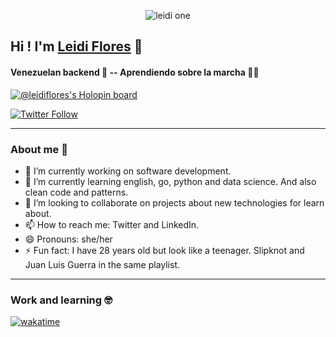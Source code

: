 <p align="center">
  <img src="https://user-images.githubusercontent.com/62189355/197426902-ba9c81b8-b7ee-449c-adf0-d1cceed517ba.png" alt="leidi one"/>
</p>

## Hi ! I'm [Leidi Flores][website] 👋

#### Venezuelan backend 👾 -- Aprendiendo sobre la marcha 💚💙

[![@leidiflores's Holopin board](https://holopin.me/leidiflores)](https://holopin.io/@leidiflores)


[![Twitter Follow](https://img.shields.io/twitter/follow/leidie_dev?label=Leidi&style=social)](https://twitter.com/leidie_dev)

<!-- links -->
[website]:https://leidie-dev.super.site/

***
### About me 🌻

- 🔭 I’m currently working on software development.
- 🌱 I’m currently learning english, go, python and data science. And also clean code and patterns.
- 👯 I’m looking to collaborate on projects about new technologies for learn about.
- 📫 How to reach me: Twitter and LinkedIn.
- 😄 Pronouns: she/her
- ⚡ Fun fact: I have 28 years old but look like a teenager. Slipknot and Juan Luis Guerra in the same playlist.

***
### Work and learning 🤓

[![wakatime](https://wakatime.com/badge/user/a2ab5a5e-6f68-4885-bcee-b0b092fa0a8b.svg)](https://wakatime.com/@a2ab5a5e-6f68-4885-bcee-b0b092fa0a8b)
